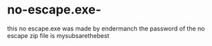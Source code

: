 # no-escape.exe-
this no escape.exe was made by endermanch
the password of the no escape zip file is mysubsarethebest
